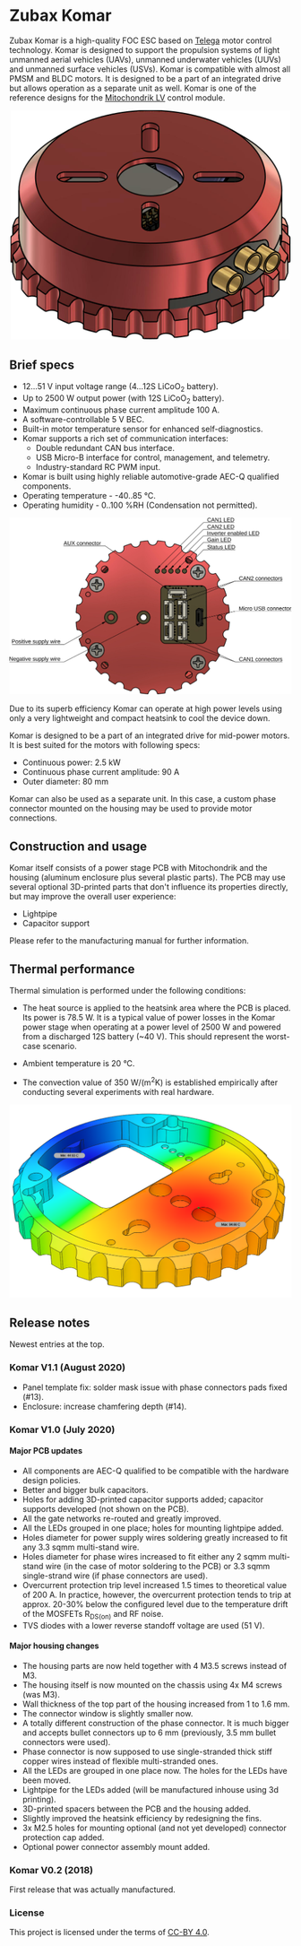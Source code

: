 # Zubax Komar

Zubax Komar is a high-quality FOC ESC based on [Telega](https://zubax.com/technologies/telega) motor control technology.
Komar is designed to support the propulsion systems of light unmanned aerial vehicles (UAVs), unmanned underwater vehicles (UUVs)
and unmanned surface vehicles (USVs). Komar is compatible with almost all PMSM and BLDC motors.
It is designed to be a part of an integrated drive but allows operation as a separate unit as well.
Komar is one of the reference designs for the [Mitochondrik LV](https://zubax.com/products/mitochondrik-lv) control module.

<p align="center">
<img src="pics/Komar.svg" alt="Zubax Komar" width="500"/>
</p>

## Brief specs

* 12...51 V input voltage range (4...12S LiCoO<sub>2</sub> battery).
* Up to 2500 W output power (with 12S LiCoO<sub>2</sub> battery).
* Maximum continuous phase current amplitude 100 A.
* A software-controllable 5 V BEC.
* Built-in motor temperature sensor for enhanced self-diagnostics.
* Komar supports a rich set of communication interfaces:
  * Double redundant CAN bus interface.
  * USB Micro-B interface for control, management, and telemetry.
  * Industry-standard RC PWM input.
* Komar is built using highly reliable automotive-grade AEC-Q qualified components.
* Operating temperature - -40..85 °C.
* Operating humidity - 0..100 %RH (Condensation not permitted).

<img src="pics/connectors leds.svg" alt="Komar connectors and LEDs placement" />

Due to its superb efficiency Komar can operate at high power levels using only a very lightweight and compact heatsink to cool the device down.

Komar is designed to be a part of an integrated drive for mid-power motors.
It is best suited for the motors with following specs:

* Continuous power: 2.5 kW
* Continuous phase current amplitude: 90 A
* Outer diameter: 80 mm

Komar can also be used as a separate unit. In this case, a custom phase connector mounted on the housing may be used to provide motor connections.

## Construction and usage

Komar itself consists of a power stage PCB with Mitochondrik and the housing (aluminum enclosure plus several plastic parts).
The PCB may use several optional 3D-printed parts that don't influence its properties directly, but may improve the overall user experience:

- Lightpipe
- Capacitor support

Please refer to the manufacturing manual for further information.

## Thermal performance

Thermal simulation is performed under the following conditions:

* The heat source is applied to the heatsink area where the PCB is placed. Its power is 78.5 W.
  It is a typical value of power losses in the Komar power stage when operating at a power level of 2500 W
  and powered from a discharged 12S battery (~40 V). This should represent the worst-case scenario.

* Ambient temperature is 20 °C.

* The convection value of 350 W/(m<sup>2</sup>K) is established empirically after conducting several experiments with real hardware.

<img src="pics/thermal_performance.png" alt="Zubax Komar thermal performance" />

## Release notes

Newest entries at the top.

### Komar V1.1 (August 2020)

* Panel template fix: solder mask issue with phase connectors pads fixed (#13).
* Enclosure: increase chamfering depth (#14).

### Komar V1.0 (July 2020)

#### Major PCB updates

* All components are AEC-Q qualified to be compatible with the hardware design policies.
* Better and bigger bulk capacitors.
* Holes for adding 3D-printed capacitor supports added; capacitor supports  developed (not shown on the PCB).
* All the gate networks re-routed and greatly improved.
* All the LEDs grouped in one place; holes for mounting lightpipe added.
* Holes diameter for power supply wires soldering greatly increased to fit any 3.3 sqmm multi-stand wire.
* Holes diameter for phase wires increased to fit either any 2 sqmm multi-stand wire
  (in the case of motor soldering to the PCB) or 3.3 sqmm single-strand wire (if phase connectors are used).
* Overcurrent protection trip level increased 1.5 times to theoretical value of 200 A.
  In practice, however, the overcurrent protection tends to trip at approx. 20-30% below the configured level
  due to the temperature drift of the MOSFETs R<sub>DS(on)</sub> and RF noise.
* TVS diodes with a lower reverse standoff voltage are used (51 V).

#### Major housing changes

* The housing parts are now held together with 4 M3.5 screws instead of M3.
* The housing itself is now mounted on the chassis using 4x M4 screws (was M3).
* Wall thickness of the top part of the housing increased from 1 to 1.6 mm.
* The connector window is slightly smaller now.
* A totally different construction of the phase connector.
  It is much bigger and accepts bullet connectors up to 6 mm (previously, 3.5 mm bullet connectors were used).
* Phase connector is now supposed to use single-stranded thick stiff copper wires instead of flexible multi-stranded ones.
* All the LEDs are grouped in one place now. The holes for the LEDs have been moved.
* Lightpipe for the LEDs added (will be manufactured inhouse using 3d printing).
* 3D-printed spacers between the PCB and the housing added.
* Slightly improved the heatsink efficiency by redesigning the fins.
* 3x M2.5 holes for mounting optional (and not yet developed) connector protection cap added.
* Optional power connector assembly  mount added.

### Komar V0.2 (2018)

First release that was actually manufactured.

### License

This project is licensed under the terms of [CC-BY 4.0](https://creativecommons.org/licenses/by/4.0/).
